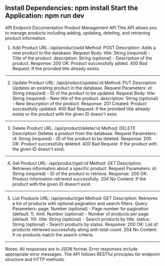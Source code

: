 Install Dependencies:
npm install
Start the Application:
npm run dev
---------------------------------------

API Endpoint Documentation
Product Management API
This API allows you to manage products including adding, updating, deleting, and retrieving product information.

1. Add Product
URL: /api/product/add
Method: POST
Description: Adds a new product to the database.
Request Body:
title: String (required) - Title of the product.
description: String (optional) - Description of the product.
Response:
200 OK: Product successfully added.
400 Bad Request: If the provided title already exists.
--------------------------------------------------------

2. Update Product
URL: /api/product/update/:id
Method: PUT
Description: Updates an existing product in the database.
Request Parameters:
id: String (required) - ID of the product to be updated.
Request Body:
title: String (required) - New title of the product.
description: String (optional) - New description of the product.
Response:
201 Created: Product successfully updated.
400 Bad Request: If the provided title already exists or the product with the given ID doesn't exist.
------------------------------------------------------------------------

3. Delete Product
URL: /api/product/delete/:id
Method: DELETE
Description: Deletes a product from the database.
Request Parameters:
id: String (required) - ID of the product to be deleted.
Response:
200 OK: Product successfully deleted.
400 Bad Request: If the product with the given ID doesn't exist.
------------------------------------------------------------------------

4. Get Product
URL: /api/product/get/:id
Method: GET
Description: Retrieves information about a specific product.
Request Parameters:
id: String (required) - ID of the product to retrieve.
Response:
200 OK: Product information retrieved successfully.
204 No Content: If the product with the given ID doesn't exist.
------------------------------------------------------------------------

5. List Products
URL: /api/product/get
Method: GET
Description: Retrieves a list of products with optional pagination and search filters.
Query Parameters:
page: Number (optional) - Page number for pagination (default: 1).
limit: Number (optional) - Number of products per page (default: 10).
title: String (optional) - Search products by title.
status: String (optional) - Search products by status.
Response:
200 OK: List of products retrieved successfully along with total count.
204 No Content: If no products match the search criteria.
------------------------------------------------------------------------

Notes:
All responses are in JSON format.
Error responses include appropriate error messages.
The API follows RESTful principles for endpoint structure and HTTP methods.
